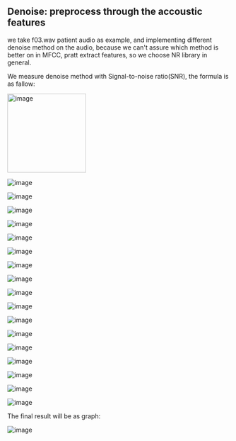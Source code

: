 ## Denoise: preprocess through the accoustic features
we take f03.wav patient audio as example, and implementing different denoise method on the audio, because we can't assure which method is better on in MFCC, pratt extract features, so we choose NR library in general.

We measure denoise method with Signal-to-noise ratio(SNR), the formula is as fallow:

<img width="178" alt="image" src="https://github.com/ZiJun0502/Alzheimer-Diagnosis-Speech/assets/106430645/4cf061ee-b60b-44ad-8f70-3da7f82a2693">

![image](https://github.com/ZiJun0502/Alzheimer-Diagnosis-Speech/assets/106430645/6c8f902d-03eb-4f0d-b990-d7caf3687214)

![image](https://github.com/ZiJun0502/Alzheimer-Diagnosis-Speech/assets/106430645/c79e8220-cf8f-4bb1-9271-2e04df60c748)

![image](https://github.com/ZiJun0502/Alzheimer-Diagnosis-Speech/assets/106430645/ac4ec29b-1716-46b5-a4a5-2c5e1d9a7bae)

![image](https://github.com/ZiJun0502/Alzheimer-Diagnosis-Speech/assets/106430645/dd5369ed-28be-44b2-8434-38851aa7ca88)

![image](https://github.com/ZiJun0502/Alzheimer-Diagnosis-Speech/assets/106430645/5cd05d59-ba2f-44d9-b5d5-4ef057c72f43)

![image](https://github.com/ZiJun0502/Alzheimer-Diagnosis-Speech/assets/106430645/dd3d3258-5623-44be-baaf-4c4c1a10fd21)

![image](https://github.com/ZiJun0502/Alzheimer-Diagnosis-Speech/assets/106430645/870fe710-afda-4d8b-a9d7-bdbfe9ffd02b)

![image](https://github.com/ZiJun0502/Alzheimer-Diagnosis-Speech/assets/106430645/bfad46b9-cbee-4af1-81be-cd128c8f687e)

![image](https://github.com/ZiJun0502/Alzheimer-Diagnosis-Speech/assets/106430645/146d9e09-4dbb-4ead-8cb0-87ba74f65d9d)

![image](https://github.com/ZiJun0502/Alzheimer-Diagnosis-Speech/assets/106430645/82200d0d-0ded-427d-a2b9-6dbfd63cf787)

![image](https://github.com/ZiJun0502/Alzheimer-Diagnosis-Speech/assets/106430645/3db9ebfe-ce25-484d-8d80-494ab93ca5d8)

![image](https://github.com/ZiJun0502/Alzheimer-Diagnosis-Speech/assets/106430645/d39548d3-0e8e-426e-9203-f6b97c3ca213)

![image](https://github.com/ZiJun0502/Alzheimer-Diagnosis-Speech/assets/106430645/28d4efa2-6847-4679-88c5-e24ebe2e190d)

![image](https://github.com/ZiJun0502/Alzheimer-Diagnosis-Speech/assets/106430645/8dbcdb0d-11f6-4edf-9918-3cf703a8a65f)

![image](https://github.com/ZiJun0502/Alzheimer-Diagnosis-Speech/assets/106430645/9bda9b73-54e1-4c8d-a08f-8335240844af)

![image](https://github.com/ZiJun0502/Alzheimer-Diagnosis-Speech/assets/106430645/0ac1aa0d-84a3-443b-a7a4-3ea1bf9c2318)

![image](https://github.com/ZiJun0502/Alzheimer-Diagnosis-Speech/assets/106430645/ce801071-5a52-4540-89e5-7de955a2d037)

The final result will be as graph:

![image](https://github.com/ZiJun0502/Alzheimer-Diagnosis-Speech/assets/106430645/2f1010af-3e04-4a62-a600-fc813a7b7fd4)

